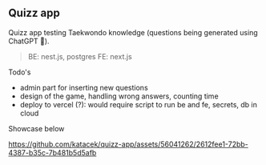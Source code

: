 ## Quizz app

Quizz app testing Taekwondo knowledge (questions being generated using ChatGPT 🤖).

> BE: nest.js, postgres
> FE: next.js

Todo's
- admin part for inserting new questions
- design of the game, handling wrong answers, counting time
- deploy to vercel (?): would require script to run be and fe, secrets, db in cloud

Showcase below



https://github.com/katacek/quizz-app/assets/56041262/2612fee1-72bb-4387-b35c-7b481b5d5afb



